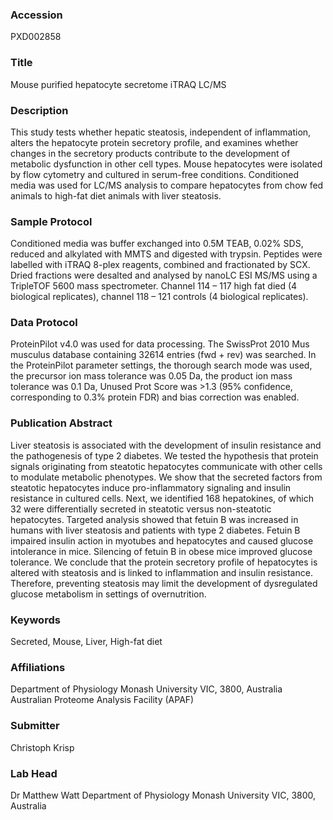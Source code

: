 ### Accession
PXD002858

### Title
Mouse purified hepatocyte secretome iTRAQ LC/MS

### Description
This study tests whether hepatic steatosis, independent of inflammation, alters the hepatocyte protein secretory profile, and examines whether changes in the secretory products contribute to the development of metabolic dysfunction in other cell types. Mouse hepatocytes were isolated by flow cytometry and cultured in serum-free conditions. Conditioned media was used for LC/MS analysis to compare hepatocytes from chow fed animals to high-fat diet animals with liver steatosis.

### Sample Protocol
Conditioned media was buffer exchanged into 0.5M TEAB, 0.02% SDS, reduced and alkylated with MMTS and digested with trypsin. Peptides were labelled with iTRAQ 8-plex reagents, combined and fractionated by SCX. Dried fractions were desalted and analysed by nanoLC ESI MS/MS using a TripleTOF 5600 mass spectrometer. Channel 114 – 117 high fat died (4 biological replicates), channel 118 – 121 controls (4 biological replicates).

### Data Protocol
ProteinPilot v4.0 was used for data processing. The SwissProt 2010 Mus musculus database containing 32614 entries (fwd + rev) was searched. In the ProteinPilot parameter settings, the thorough search mode was used, the precursor ion mass tolerance was 0.05 Da, the product ion mass tolerance was 0.1 Da, Unused Prot Score was >1.3 (95% confidence, corresponding to 0.3% protein FDR) and bias correction was enabled.

### Publication Abstract
Liver steatosis is associated with the development of insulin resistance and the pathogenesis of type 2 diabetes. We tested the hypothesis that protein signals originating from steatotic hepatocytes communicate with other cells to modulate metabolic phenotypes. We show that the secreted factors from steatotic hepatocytes induce pro-inflammatory signaling and insulin resistance in cultured cells. Next, we identified 168 hepatokines, of which 32 were differentially secreted in steatotic versus non-steatotic hepatocytes. Targeted analysis showed that fetuin B was increased in humans with liver steatosis and patients with type 2 diabetes. Fetuin B impaired insulin action in myotubes and hepatocytes and caused glucose intolerance in mice. Silencing of fetuin B in obese mice improved glucose tolerance. We conclude that the protein secretory profile of hepatocytes is altered with steatosis and is linked to inflammation and insulin resistance. Therefore, preventing steatosis may limit the development of dysregulated glucose metabolism in settings of overnutrition.

### Keywords
Secreted, Mouse, Liver, High-fat diet

### Affiliations
Department of Physiology Monash University VIC, 3800, Australia
Australian Proteome Analysis Facility (APAF)

### Submitter
Christoph Krisp

### Lab Head
Dr Matthew Watt
Department of Physiology Monash University VIC, 3800, Australia


